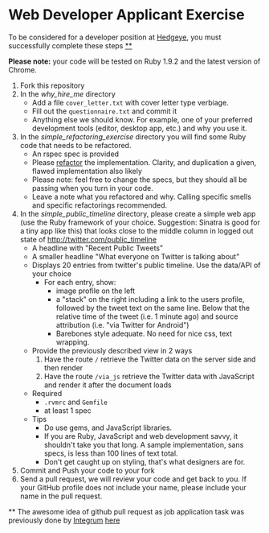 # Web Developer Applicant Exercise

To be considered for a developer position at [Hedgeye](http://www2.hedgeye.com), you must successfully complete these steps [**](#footnote)

**Please note:** your code will be tested on Ruby 1.9.2 and the latest version of Chrome.

1. Fork this repository
2. In the *why_hire_me* directory
    * Add a file `cover_letter.txt` with cover letter type verbiage.
    * Fill out the `questionnaire.txt` and commit it
    * Anything else we should know.  For example, one of your preferred development tools (editor, desktop app, etc.) and why you use it.
3. In the *simple_refactoring_exercise* directory you will find some Ruby code that needs to be refactored.
    * An rspec spec is provided
    * Please [refactor](http://www.refactoring.com) the implementation.  Clarity, and duplication a given, flawed implementation also likely
    * Please note: feel free to change the specs, but they should all be passing when you turn in your code.
    * Leave a note what you refactored and why.  Calling specific smells and specific refactorings recommended.
4. In the *simple_public_timeline* directory, please create a simple web app (use the Ruby framework of your choice. Suggestion: Sinatra is good for a tiny app like this) that looks close to the middle column in logged out state of http://twitter.com/public_timeline
    * A headline with "Recent Public Tweets"
    * A smaller headline "What everyone on Twitter is talking about"
    * Displays 20 entries from twitter's public timeline.  Use the data/API of your choice
        * For each entry, show:
            * image profile on the left
            * a "stack" on the right including a link to the users profile, followed by the tweet text on the same line.  Below that the relative time of the tweet (i.e. 1 minute ago) and source attribution (i.e. "via Twitter for Android")
            * Barebones style adequate.  No need for nice css, text wrapping.
    * Provide the previously described view in 2 ways
      1. Have the route `/` retrieve the Twitter data on the server side and then render
      2. Have the route `/via_js` retrieve the Twitter data with JavaScript and render it after the document loads
    * Required
        * `.rvmrc` and `Gemfile`
        * at least 1 spec
    * Tips
        * Do use gems, and JavaScript libraries.  
        * If you are Ruby, JavaScript and web development savvy, it shouldn't take you that long.  A sample implementation, sans specs, is less than 100 lines of text total.
        * Don't get caught up on styling, that's what designers are for.
6. Commit and Push your code to your fork
7. Send a pull request, we will review your code and get back to you.  If your GitHub profile does not include your name, please include your name in the pull request.



<a name="footnote"></a>** The awesome idea of github pull request as
job application task was previously done by [Integrum](http://integrumtech.com) [here](https://github.com/integrum/job-application)
